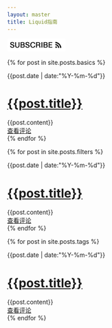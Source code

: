 ```yaml
---
layout: master
title: Liquid指南
---
```


<a href='http://feeds.feedburner.com/JoinTheConversation' class='float-right'><img src='/images/subscribe.png' alt='Subscribe to XML Feed'/></a>

{% for post in site.posts.basics %}
  <div class='post'>
    <span class='date'>{{post.date | date:"%Y-%m-%d"}}</span>
    <h1><a href='{{post.url}}'>{{post.title}}</a></h1>
    <div class='body'>{{post.content}}</div>
    <a href='{{post.url}}#disqus_thread'>查看评论</a>
  </div>
{% endfor %}

{% for post in site.posts.filters %}
  <div class='post'>
    <span class='date'>{{post.date | date:"%Y-%m-%d"}}</span>
    <h1><a href='{{post.url}}'>{{post.title}}</a></h1>
    <div class='body'>{{post.content}}</div>
    <a href='{{post.url}}#disqus_thread'>查看评论</a>
  </div>
{% endfor %}

{% for post in site.posts.tags %}
  <div class='post'>
    <span class='date'>{{post.date | date:"%Y-%m-%d"}}</span>
    <h1><a href='{{post.url}}'>{{post.title}}</a></h1>
    <div class='body'>{{post.content}}</div>
    <a href='{{post.url}}#disqus_thread'>查看评论</a>
  </div>
{% endfor %}

</table>

